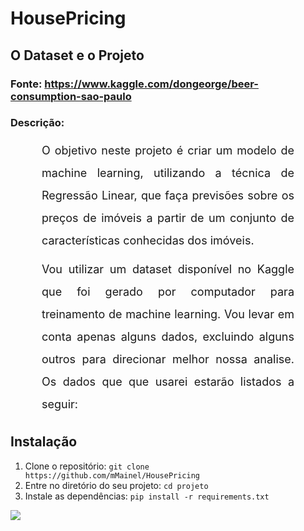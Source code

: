 # HousePricing

## O Dataset e o Projeto

### Fonte: https://www.kaggle.com/dongeorge/beer-consumption-sao-paulo

### Descrição:
<p style='font-size: 18px; line-height: 2; margin: 10px 50px; text-align: justify;'>O objetivo neste projeto é criar um modelo de machine learning, utilizando a técnica de Regressão Linear, que faça previsões sobre os preços de imóveis a partir de um conjunto de características conhecidas dos imóveis.</p>

<p style='font-size: 18px; line-height: 2; margin: 10px 50px; text-align: justify;'>Vou utilizar um dataset disponível no Kaggle que foi gerado por computador para treinamento de machine learning. Vou levar em conta apenas alguns dados, excluindo alguns outros para direcionar melhor nossa analise. Os dados que que usarei estarão listados a seguir:</p>

## Instalação

1. Clone o repositório: `git clone https://github.com/mMainel/HousePricing`
2. Entre no diretório do seu projeto: `cd projeto`
3. Instale as dependências: `pip install -r requirements.txt`

![](https://static1.thegamerimages.com/wordpress/wp-content/uploads/2021/02/pjimage-2021-02-17T171727.443.jpg)
